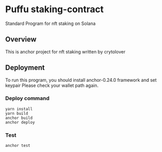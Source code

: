 # Puffu staking-contract
Standard Program for nft staking on Solana

## Overview
This is anchor project for nft staking written by crytolover

## Deployment
To run this program, you should install anchor-0.24.0 framework and set keypair
Please check your wallet path again.
### Deploy command
```
yarn install
yarn build
anchor build
anchor deploy
```
### Test
```
anchor test
```

